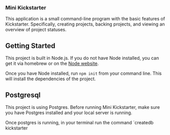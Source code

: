 ### Mini Kickstarter

This application is a small command-line program with the basic features of Kickstarter. Specifically, creating projects, backing projects, and viewing an overview of project statuses.

## Getting Started

This project is built in Node.js. If you do not have Node installed, you can get it via homebrew or on the [Node website](http://nodejs.org).

Once you have Node installed, run `npm init` from your command line. This will install the dependencies of the project.

## Postgresql

This project is using Postgres. Before running Mini Kickstarter, make sure you have Postgres installed and your local server is running.

Once postgres is running, in your terminal run the command `createdb kickstarter